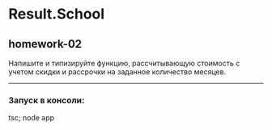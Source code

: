 
# Result.School
## homework-02
Напишите и типизируйте функцию, рассчитывающую стоимость с учетом скидки и рассрочки на заданное количество месяцев.

---
### Запуск в консоли:
tsc; node app
